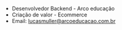 - Desenvolvedor Backend - Arco educação
- Criação de valor - Ecommerce
- Email: lucasmuller@arcoeducacao.com.br
  
